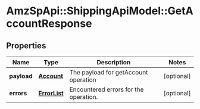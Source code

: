 # AmzSpApi::ShippingApiModel::GetAccountResponse

## Properties
Name | Type | Description | Notes
------------ | ------------- | ------------- | -------------
**payload** | [**Account**](Account.md) | The payload for getAccount operation | [optional] 
**errors** | [**ErrorList**](ErrorList.md) | Encountered errors for the operation. | [optional] 


